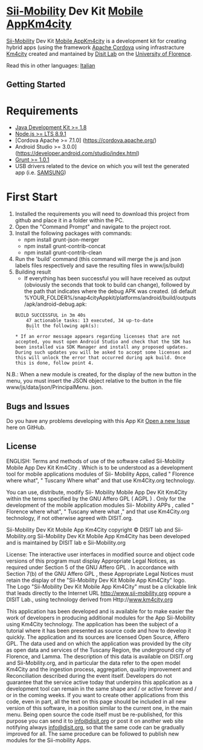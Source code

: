 # [Sii-Mobility](http://www.sii-mobility.org) Dev Kit [Mobile App](http://www.km4city.org/app/)[Km4city](http://www.km4city.org)

[Sii-Mobility](http://www.sii-mobility.org) Dev Kit [Mobile App](http://www.km4city.org/app/)[Km4city](http://www.km4city.org) is a development kit for creating hybrid apps (using the framework [Apache Cordova](https://cordova.apache.org) using infrastracture [Km4city](http://www.km4city.org) created and mantained by [Disit Lab](http://www.disit.org) on the [University of Florence](http://www.unifi.it).

Read this in other languages: [Italian](https://github.com/disit/snap4cityAppkit/blob/master/Readme.md)

## Getting Started

# Requirements

 - [Java Development Kit >= 1.8](http://www.oracle.com/technetwork/java/javase/downloads/jdk8-downloads-2133151.html)
 - [Node.js >= LTS 8.9.1](https://nodejs.org/it/) 
 - [Cordova Apache >= 7.1.0] (https://cordova.apache.org/)
 - Android Studio >= 3.0.0](https://developer.android.com/studio/index.html)
 - [Grunt >= 1.0.1](https://gruntjs.com/)
 - USB drivers related to the device on which you will test the generated app (i.e. [SAMSUNG](http://downloadcenter.samsung.com/content/DR/201602/20160217043054798/SAMSUNG_USB_Driver_for_Mobile_Phones_v1.5.45.00.exe))

# First Start

 1. Installed the requirements you will need to download this project from github and place it in a folder within the PC.
 2. Open the "Command Prompt" and navigate to the project root.
 3. Install the following packages with commands:
	* npm install grunt-json-merger
	* npm install grunt-contrib-concat
	* npm install grunt-contrib-clean 
 4. Run the 'build' command (this command will merge the js and json labels files respectively and save the resulting files in www/js/build)
 5. Building result
	* If everything has been successful you will have received as output (obviously the seconds that took to build can change), followed by the path that indicates where the debug APK was created. (di default %YOUR_FOLDER%/snap4cityAppkit/platforms/android/build/outputs/apk/android-debug.apk:
	```
	BUILD SUCCESSFUL in 3m 40s
		47 actionable tasks: 13 executed, 34 up-to-date
		Built the following apk(s):
		```
 	* If an error message appears regarding licenses that are not accepted, you must open Android Studio and check that the SDK has been installed via SDK Manager and install any proposed updates. During such updates you will be asked to accept some licenses and this will unlock the error that occurred during apk build. Once this is done, follow point 4.

N.B.: When a new module is created, for the display of the new button in the menu, you must insert the JSON object relative to the button in the file www/js/data/json/PrincipalMenu. json.

## Bugs and Issues

Do you have any problems developing with this App Kit [Open a new Issue](https://github.com/disit/snap4cityAppkit/issues) here on GitHub.


## License

ENGLISH:
Terms and methods of use of the software called Sii-Mobility Mobile App Dev Kit Km4City . Which is to be understood as a development tool for mobile applications modules of Sii- Mobility Apps, called " Florence where what", " Tuscany Where what" and that use Km4City.org technology.

You can use, distribute, modify Sii- Mobility Mobile App Dev Kit Km4City within the terms specified by the GNU Affero GPL ( AGPL ) . Only for the development of the mobile application modules Sii- Mobility APPs , called " Florence where what", " Tuscany where what ," and that use Km4City.org technology, if not otherwise agreed with DISIT.org.

Sii-Mobility Dev Kit Mobile App Km4City copyright © DISIT lab and Sii-Mobility.org
Sii-Mobility Dev Kit Mobile App Km4City has been developed and is maintained by DISIT lab e Sii-Mobility.org

License: The interactive user interfaces in modified source and object code versions of this program must display Appropriate Legal Notices, as required under Section 5 of the GNU Affero GPL . In accordance with Section 7(b) of the GNU Affero GPL , these Appropriate Legal Notices must retain the display of the "Sii-Mobility Dev Kit Mobile App Km4City" logo. The Logo "Sii-Mobility Dev Kit Mobile App Km4City" must be a clickable link that leads directly to the Internet URL http://www.sii-mobility.org oppure a DISIT Lab., using technology derived from  Http://www.km4city.org

This application has been developed and is available for to make easier the work of developers in producing additional modules for the App Sii-Mobility using Km4City technology. The application has been the subject of a tutorial where it has been presented as source code and how to develop it quickly. The application and its sources are licensed Open Source, Affero GPL. The data used and on which the application was provided by the city as open data and services of the Tuscany Region, the underground city of Florence, and Lamma. The description of this data is available on DISIT.org and Sii-Mobility.org, and in particular the data refer to the open model Km4City and the ingestion process, aggregation, quality improvement and Reconciliation described during the event itself.
Developers do not guarantee that the service active today that underpins this application as a development tool can remain in the same shape and / or active forever and / or in the coming weeks. If you want to create other applications from this code, even in part, all the text on this page should be included in all new version of this software, in a position similar to the current one, in the main menu. Being open source the code itself must be re-published, for this purpose you can send it to info@disit.org or post it on another web site notifying always info@disit.org, so that the same code can be gradually improved for all. The same procedure can be followed to publish new modules for the Sii-mobility Apps.


 

